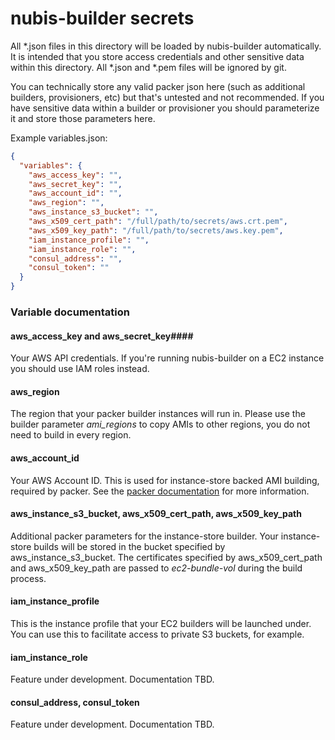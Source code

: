 nubis-builder secrets
=====================

All *.json files in this directory will be loaded by nubis-builder automatically. It is intended that you store 
access credentials and other sensitive data within this directory. All *.json and *.pem files will be ignored by
git.

You can technically store any valid packer json here (such as additional builders, provisioners, etc) but that's 
untested and not recommended. If you have sensitive data within a builder or provisioner you should parameterize 
it and store those parameters here.

Example variables.json:

```JSON
{
  "variables": {
    "aws_access_key": "",
    "aws_secret_key": "",
    "aws_account_id": "",
    "aws_region": "",
    "aws_instance_s3_bucket": "",
    "aws_x509_cert_path": "/full/path/to/secrets/aws.crt.pem",
    "aws_x509_key_path": "/full/path/to/secrets/aws.key.pem",
    "iam_instance_profile": "",
    "iam_instance_role": "",
    "consul_address": "",
    "consul_token": ""
  }
}
```

### Variable documentation ###

#### aws_access_key and aws_secret_key####
Your AWS API credentials. If you're running nubis-builder on a EC2 instance you should use IAM roles instead.

#### aws_region ####
The region that your packer builder instances will run in. Please use the builder parameter *ami_regions* to copy
AMIs to other regions, you do not need to build in every region.

#### aws_account_id ####
Your AWS Account ID. This is used for instance-store backed AMI building, required by packer. See the [packer 
documentation](https://www.packer.io/docs/builders/amazon-instance.html) for more information.

#### aws_instance_s3_bucket, aws_x509_cert_path, aws_x509_key_path ####
Additional packer parameters for the instance-store builder. Your instance-store builds will be stored in the 
bucket specified by aws_instance_s3_bucket. The certificates specified by aws_x509_cert_path and 
aws_x509_key_path are passed to *ec2-bundle-vol* during the build process.

#### iam_instance_profile ####
This is the instance profile that your EC2 builders will be launched under. You can use this to facilitate 
access to private S3 buckets, for example.

#### iam_instance_role ####
Feature under development. Documentation TBD.

#### consul_address, consul_token ####
Feature under development. Documentation TBD.
